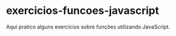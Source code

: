 # exercicios-funcoes-javascript
Aqui pratico alguns exercícios sobre funções utilizando JavaScript.
